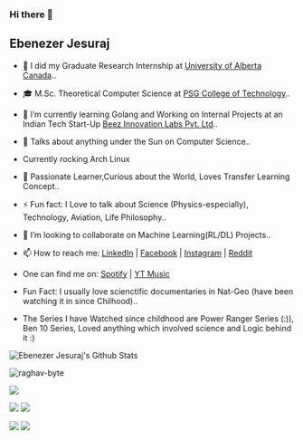 ### Hi there 👋

## Ebenezer Jesuraj

- 🔭 I did my Graduate Research Internship at [University of Alberta Canada](https://www.ualberta.ca/)..
- 🎓 M.Sc. Theoretical Computer Science at [PSG College of Technology](https://www.psgtech.edu/)..
- 🌱 I’m currently learning Golang and Working on Internal Projects at an Indian Tech Start-Up [Beez Innovation Labs Pvt. Ltd](https://github.com/beezlabs-org)..
- 💬 Talks about anything under the Sun on Computer Science..
- Currently rocking Arch Linux
- 🤔 Passionate Learner,Curious about the World, Loves Transfer Learning Concept..
- ⚡ Fun fact: I Love to talk about Science (Physics-especially), Technology, Aviation, Life Philosophy..
- 👯 I’m looking to collaborate on Machine Learning(RL/DL) Projects..

- 📫 How to reach me: [LinkedIn](https://www.linkedin.com/in/ebenezerjesuraj/) |                               [Facebook](https://www.facebook.com/EbenezerJesuraj/)    |     [Instagram](https://www.instagram.com/ebenezerjesuraj/)     |                          [Reddit](https://www.reddit.com/user/EbenezerJesuraj)

- One can find me on: [Spotify](https://open.spotify.com/user/21oiy6zlfug443wfth6iifuyq?si=3136887e36c742da) | [YT Music](https://music.youtube.com/channel/UC1Hx21c2FHMqKzFoOH92UOA)

- Fun Fact: I usually love scienctific documentaries in Nat-Geo (have been watching it in since Chilhood).. 

- The Series I have Watched since childhood are Power Ranger Series (:)), Ben 10 Series, Loved anything which involved science and Logic behind it :)

![Ebenezer Jesuraj's Github Stats](https://github-readme-stats.vercel.app/api?username=EbenezerJesuraj&show_icons=true&title_color=fff&icon_color=79ff97&text_color=9f9f9f&bg_color=151515)

<p align="left"> <img src="https://komarev.com/ghpvc/?username=EbenezerJesuraj" alt="raghav-byte" /> </p>


![](https://github-profile-summary-cards.vercel.app/api/cards/profile-details?username=EbenezerJesuraj&theme=solarized_dark) 

![](https://github-profile-summary-cards.vercel.app/api/cards/repos-per-language?username=EbenezerJesuraj&theme=solarized_dark)  ![](https://github-profile-summary-cards.vercel.app/api/cards/most-commit-language?username=EbenezerJesuraj&theme=solarized_dark) 

![](https://github-profile-summary-cards.vercel.app/api/cards/stats?username=EbenezerJesuraj&theme=solarized_dark)  ![](https://github-profile-summary-cards.vercel.app/api/cards/productive-time?username=EbenezerJesuraj&theme=solarized_dark) 

<!--
**EbenezerJesuraj/EbenezerJesuraj** is a ✨ _special_ ✨ repository because its `README.md` (this file) appears on your GitHub profile.

Here are some ideas to get you started:

- 😄 Pronouns: ...

-->

<!--
<a href="https://github.com/EbenezerJesuraj">
  <img align="center" width="49%" src="./header.svg" />
</a>

<br/>

<a href="https://github.com/EbenezerJesuraj">
  <img align="center" width="49%" src="./repositories.svg" />
</a>

<a href="https://github.com/EbenezerJesuraj">
  <img align="center" width="49%" src="./acti_comm.svg" />
</a>

<a href="https://github.com/EbenezerJesuraj">
  <img align="center" width="49%" src="./iso_calender.svg" />
</a>

<a href="https://github.com/EbenezerJesuraj">
    <img align="center" width="49%" src="./issue_pr_lang.svg" />
</a>

<a href="https://github.com/EbenezerJesuraj">
    <img align="center" width="49%" src="./lines-of-code.svg" />
</a>

<a href="https://github.com/EbenezerJesuraj">
  <img align="center" width="49%" src="./github-habits.svg" />
</a>

<a href="https://github.com/EbenezerJesuraj">
    <img align="center" width="49%" src="./achievements.svg" />
</a>

<a href="https://github.com/EbenezerJesuraj">
    <img align="center" width="49%" src="./contributions.svg" />
</a>

-->
